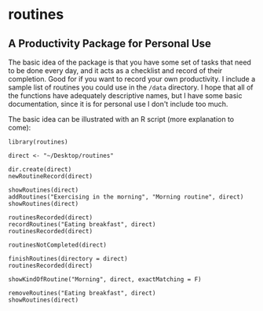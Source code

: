 # routines
## A Productivity Package for Personal Use

The basic idea of the package is that you have some set of tasks that need to be done every day, and it acts as a checklist and record of their completion.  Good for if you want to record your own productivity.  I include a sample list of routines you could use in the `/data` directory.  I hope that all of the functions have adequately descriptive names, but I have some basic documentation, since it is for personal use I don't include too much.

The basic idea can be illustrated with an R script (more explanation to come):

```{r}
library(routines)

direct <- "~/Desktop/routines"

dir.create(direct)
newRoutineRecord(direct)

showRoutines(direct)
addRoutines("Exercising in the morning", "Morning routine", direct)
showRoutines(direct)

routinesRecorded(direct)
recordRoutines("Eating breakfast", direct)
routinesRecorded(direct)

routinesNotCompleted(direct)

finishRoutines(directory = direct)
routinesRecorded(direct)

showKindOfRoutine("Morning", direct, exactMatching = F)

removeRoutines("Eating breakfast", direct)
showRoutines(direct)
```
